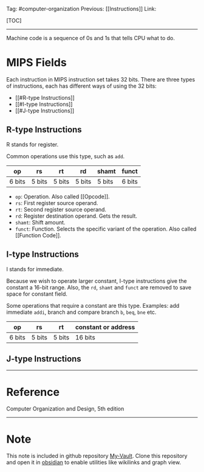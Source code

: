 Tag: #computer-organization 
Previous: [[Instructions]]
Link: 

[TOC]

---

Machine code is a sequence of 0s and 1s that tells CPU what to do.

# MIPS Fields

Each instruction in MIPS instruction set takes 32 bits. There are three types of instructions, each has different ways of using the 32 bits:

- [[#R-type Instructions]]
- [[#I-type Instructions]]
- [[#J-type Instructions]]

## R-type Instructions

R stands for register.

Common operations use this type, such as `add`.

| op     | rs     | rt     | rd     | shamt  | funct  |
| ------ | ------ | ------ | ------ | ------ | ------ |
| 6 bits | 5 bits | 5 bits | 5 bits | 5 bits | 6 bits | 

- `op`: Operation. Also called [[Opcode]].
- `rs`: First register source operand.
- `rt`: Second register source operand.
- `rd`: Register destination operand. Gets the result.
- `shamt`: Shift amount.
- `funct`: Function. Selects the specific variant of the operation. Also called [[Function Code]].

## I-type Instructions

I stands for immediate. 

Because we wish to operate larger constant, I-type instructions give the constant a 16-bit range. Also, the `rd`, `shamt` and `funct` are removed to save space for constant field.

Some operations that require a constant are this type. Examples: add immediate `addi`, branch and compare branch `b`, `beq`, `bne` etc.

| op     | rs     | rt     | constant or address |
| ------ | ------ | ------ | ------------------- |
| 6 bits | 5 bits | 5 bits | 16 bits             | 

## J-type Instructions

---

# Reference

Computer Organization and Design, 5th edition

---

# Note

This note is included in github repository [My-Vault](https://github.com/LittleD3092/My-Vault.git). Clone this repository and open it in [obsidian](https://obsidian.md/) to enable utilities like wikilinks and graph view.